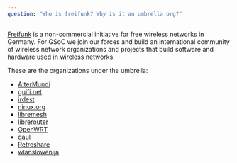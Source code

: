 ```yaml
---
question: "Who is freifunk? Why is it an umbrella org?"
---
```

[Freifunk](https://freifunk.net/en) is a non-commercial initiative for free wireless networks in Germany. For GSoC we join our forces and build an international community of wireless network organizations and projects that build software and hardware used in wireless networks.

These are the organizations under the umbrella:

* [AlterMundi](https://altermundi.net/)
* [guifi.net](http://guifi.net)
* [irdest](https://irde.st)
* [ninux.org](http://ninux.org/)
* [libremesh](https://libremesh.org/)
* [librerouter](https://librerouter.org/)
* [OpenWRT](https://openwrt.org/)
* [qaul](https://qaul.net/)
* [Retroshare](https://retroshare.cc/)
* [wlanslowenija](https://wlan-si.net/en/)
